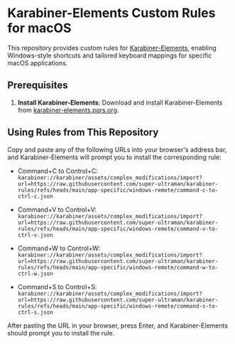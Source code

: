 # Karabiner-Elements Custom Rules for macOS

This repository provides custom rules for [Karabiner-Elements](https://karabiner-elements.pqrs.org/), enabling Windows-style shortcuts and tailored keyboard mappings for specific macOS applications.

## Prerequisites

1. **Install Karabiner-Elements**: Download and install Karabiner-Elements from [karabiner-elements.pqrs.org](https://karabiner-elements.pqrs.org/).

## Using Rules from This Repository

Copy and paste any of the following URLs into your browser's address bar, and Karabiner-Elements will prompt you to install the corresponding rule:

- Command+C to Control+C:  
  `karabiner://karabiner/assets/complex_modifications/import?url=https://raw.githubusercontent.com/super-ultraman/karabiner-rules/refs/heads/main/app-specific/windows-remote/command-c-to-ctrl-c.json`

- Command+V to Control+V:  
  `karabiner://karabiner/assets/complex_modifications/import?url=https://raw.githubusercontent.com/super-ultraman/karabiner-rules/refs/heads/main/app-specific/windows-remote/command-v-to-ctrl-v.json`

- Command+W to Control+W:  
  `karabiner://karabiner/assets/complex_modifications/import?url=https://raw.githubusercontent.com/super-ultraman/karabiner-rules/refs/heads/main/app-specific/windows-remote/command-w-to-ctrl-w.json`

- Command+S to Control+S:  
  `karabiner://karabiner/assets/complex_modifications/import?url=https://raw.githubusercontent.com/super-ultraman/karabiner-rules/refs/heads/main/app-specific/windows-remote/command-s-to-ctrl-s.json`

After pasting the URL in your browser, press Enter, and Karabiner-Elements should prompt you to install the rule.
